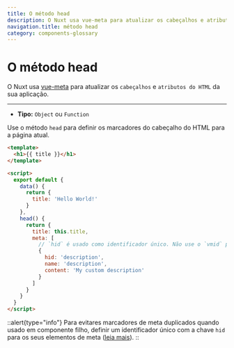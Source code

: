 ```yaml
---
title: O método head
description: O Nuxt usa vue-meta para atualizar os cabeçalhos e atributos do HTML da sua aplicação.
navigation.title: método head
category: components-glossary
---
```

# O método head

O Nuxt usa [vue-meta](https://github.com/nuxt/vue-meta) para atualizar os `cabeçalhos` e `atributos do HTML` da sua aplicação.

---

- **Tipo:** `Object` ou `Function`

Use o método `head` para definir os marcadores do cabeçalho do HTML para a página atual.

```html
<template>
  <h1>{{ title }}</h1>
</template>

<script>
  export default {
    data() {
      return {
        title: 'Hello World!'
      }
    },
    head() {
      return {
        title: this.title,
        meta: [
          // `hid` é usado como identificador único. Não use o `vmid` para isso visto que ele não funcionará
          {
            hid: 'description',
            name: 'description',
            content: 'My custom description'
          }
        ]
      }
    }
  }
</script>
```

::alert{type="info"}
Para evitares marcadores de meta duplicados quando usado em componente filho, definir um identificador único com a chave `hid` para os seus elementos de meta ([leia mais](https://vue-meta.nuxtjs.org/api/#tagidkeyname)).
::
